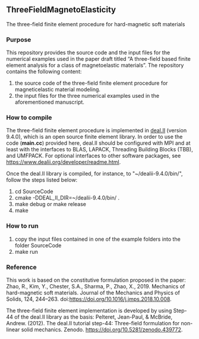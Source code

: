 ## ThreeFieldMagnetoElasticity
The three-field finite element procedure for hard-magnetic soft materials

### Purpose 
This repository provides the source code and the input files for the numerical examples used in the paper draft titled “A three-field based finite element analysis for a class of magnetoelastic materials”. The repository contains the following content:
1. the source code of the three-field finite element procedure for magneticelastic material modeling.
2. the input files for the three numerical examples used in the aforementioned manuscript.

### How to compile
The three-field finite element procedure is implemented in [deal.II](https://www.dealii.org/) (version 9.4.0), which is an open source finite element library. In order to use the code (**main.cc**) provided here, deal.II should be configured with MPI and at least with the interfaces to BLAS, LAPACK, Threading Building Blocks (TBB), and UMFPACK. For optional interfaces to other software packages, see https://www.dealii.org/developer/readme.html.

Once the deal.II library is compiled, for instance, to "~/dealii-9.4.0/bin/", follow the steps listed below:
1. cd SourceCode
2. cmake -DDEAL_II_DIR=~/dealii-9.4.0/bin/  .
3. make debug or make release
4. make

### How to run
1. copy the input files contained in one of the example folders into the folder SourceCode
2. make run

### Reference
This work is based on the constitutive formulation proposed in the paper:
Zhao, R., Kim, Y., Chester, S.A., Sharma, P., Zhao, X., 2019. Mechanics of hard-magnetic soft materials. Journal of the Mechanics and Physics of Solids, 124, 244–263. doi:https://doi.org/10.1016/j.jmps.2018.10.008.

The three-field finite element implementation is developed by using Step-44 of the deal.II library as the basis:
Pelteret, Jean-Paul, & McBride, Andrew. (2012). The deal.II tutorial step-44: Three-field formulation for non-linear solid mechanics. Zenodo. https://doi.org/10.5281/zenodo.439772.
